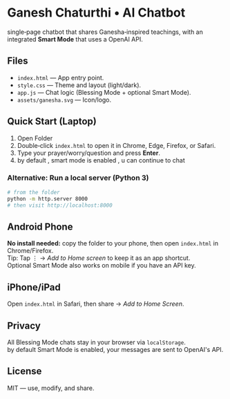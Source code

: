 # Ganesh Chaturthi • AI Chatbot

 single‑page chatbot that shares Ganesha‑inspired teachings, with an integrated **Smart Mode** that uses a OpenAI API.

## Files
- `index.html` — App entry point.
- `style.css` — Theme and layout (light/dark).
- `app.js` — Chat logic (Blessing Mode + optional Smart Mode).
- `assets/ganesha.svg` — Icon/logo.



## Quick Start (Laptop)
1) Open Folder
2) Double‑click `index.html` to open it in Chrome, Edge, Firefox, or Safari.
3) Type your prayer/worry/question and press **Enter**.
4) by default , smart mode is enabled , u can continue to chat

### Alternative: Run a local server (Python 3)
```bash
# from the folder
python -m http.server 8000
# then visit http://localhost:8000
```

## Android Phone
**No install needed:** copy the folder to your phone, then open `index.html` in Chrome/Firefox.  
Tip: Tap ⋮ → *Add to Home screen* to keep it as an app shortcut.  
Optional Smart Mode also works on mobile if you have an API key.

## iPhone/iPad
Open `index.html` in Safari, then share → *Add to Home Screen*.

## Privacy
All Blessing Mode chats stay in your browser via `localStorage`.  
by default Smart Mode is enabled, your messages are sent to OpenAI's API.

## License
MIT — use, modify, and share.
